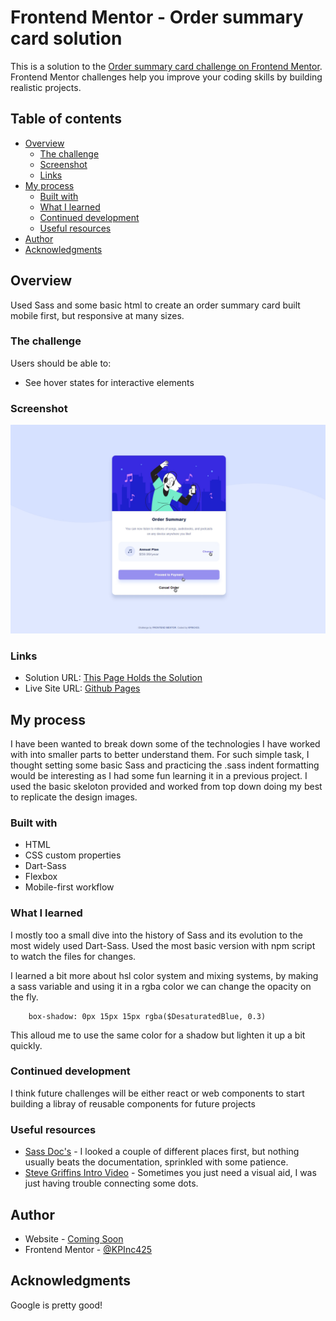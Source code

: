 # Frontend Mentor - Order summary card solution

This is a solution to the [Order summary card challenge on Frontend Mentor](https://www.frontendmentor.io/challenges/order-summary-component-QlPmajDUj). Frontend Mentor challenges help you improve your coding skills by building realistic projects. 

## Table of contents

- [Overview](#overview)
  - [The challenge](#the-challenge)
  - [Screenshot](#screenshot)
  - [Links](#links)
- [My process](#my-process)
  - [Built with](#built-with)
  - [What I learned](#what-i-learned)
  - [Continued development](#continued-development)
  - [Useful resources](#useful-resources)
- [Author](#author)
- [Acknowledgments](#acknowledgments)

## Overview

Used Sass and some basic html to create an order summary card built mobile first, but responsive at many sizes.

### The challenge

Users should be able to:

- See hover states for interactive elements

### Screenshot

![](./solutionImages/KP_HoverSolution.jpg)


### Links

- Solution URL: [This Page Holds the Solution](https://github.com/KPInc425/FrontEndMentor-OrderSummary)
- Live Site URL: [Github Pages](https://kpinc425.github.io/FrontEndMentor-OrderSummary/)

## My process

I have been wanted to break down some of the technologies I have worked with into smaller parts to better understand them. For such simple task, I thought setting some basic Sass and practicing the .sass indent formatting would be interesting as I had some fun learning it in a previous project. I used the basic skeloton provided and worked from top down doing my best to replicate the design images.

### Built with

- HTML
- CSS custom properties
- Dart-Sass
- Flexbox
- Mobile-first workflow

### What I learned

I mostly too a small dive into the history of Sass and its evolution to the most widely used Dart-Sass. Used the most basic version with npm script to watch the files for changes. 

I learned a bit more about hsl color system and mixing systems, by making a sass variable and using it in a rgba color we can change the opacity on the fly.

```
    box-shadow: 0px 15px 15px rgba($DesaturatedBlue, 0.3)
```

This alloud me to use the same color for a shadow but lighten it up a bit quickly.

### Continued development

I think future challenges will be either react or web components to start building a libray of reusable components for future projects

### Useful resources

- [Sass Doc's](https://sass-lang.com/guide) - I looked a couple of different places first, but nothing usually beats the documentation, sprinkled with some patience.
- [Steve Griffins Intro Video](https://www.youtube.com/watch?v=5jZGo_k8Rd0) - Sometimes you just need a visual aid, I was just having trouble connecting some dots.

## Author

- Website - [Coming Soon](https://www.your-site.com)
- Frontend Mentor - [@KPInc425](https://www.frontendmentor.io/profile/KPInc425)


## Acknowledgments

Google is pretty good!
